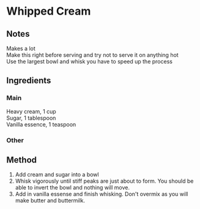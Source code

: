 # Whipped Cream

## Notes
Makes a lot  
Make this right before serving and try not to serve it on anything hot  
Use the largest bowl and whisk you have to speed up the process  

## Ingredients
### Main
Heavy cream,    1 cup  
Sugar,  1 tablespoon  
Vanilla essence,    1 teaspoon  
### Other

## Method
1. Add cream and sugar into a bowl
2. Whisk vigorously until stiff peaks are just about to form. You should be able to invert the bowl and nothing will move.
3. Add in vanilla essense and finish whisking. Don't overmix as you will make butter and buttermilk.